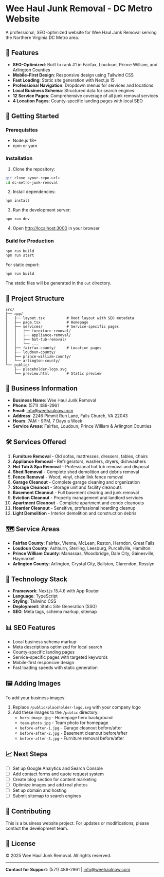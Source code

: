 # Wee Haul Junk Removal - DC Metro Website

A professional, SEO-optimized website for Wee Haul Junk Removal serving the Northern Virginia DC Metro area.

## 🌟 Features

- **SEO-Optimized**: Built to rank #1 in Fairfax, Loudoun, Prince William, and Arlington Counties
- **Mobile-First Design**: Responsive design using Tailwind CSS
- **Fast Loading**: Static site generation with Next.js 15
- **Professional Navigation**: Dropdown menus for services and locations
- **Local Business Schema**: Structured data for search engines
- **12 Service Pages**: Comprehensive coverage of all junk removal services
- **4 Location Pages**: County-specific landing pages with local SEO

## 🚀 Getting Started

### Prerequisites

- Node.js 18+ 
- npm or yarn

### Installation

1. Clone the repository:
```bash
git clone <your-repo-url>
cd dc-metro-junk-removal
```

2. Install dependencies:
```bash
npm install
```

3. Run the development server:
```bash
npm run dev
```

4. Open [http://localhost:3000](http://localhost:3000) in your browser

### Build for Production

```bash
npm run build
npm run start
```

For static export:
```bash
npm run build
```
The static files will be generated in the `out` directory.

## 📁 Project Structure

```
src/
├── app/
│   ├── layout.tsx          # Root layout with SEO metadata
│   ├── page.tsx            # Homepage
│   ├── services/           # Service-specific pages
│   │   ├── furniture-removal/
│   │   ├── appliance-removal/
│   │   ├── hot-tub-removal/
│   │   └── ...
│   ├── fairfax-county/     # Location pages
│   ├── loudoun-county/
│   ├── prince-william-county/
│   └── arlington-county/
└── public/
    ├── placeholder-logo.svg
    └── preview.html        # Static preview
```

## 🎯 Business Information

- **Business Name**: Wee Haul Junk Removal
- **Phone**: (571) 489-2961
- **Email**: info@weehaulnow.com
- **Address**: 2246 Pimmit Run Lane, Falls Church, VA 22043
- **Hours**: 7AM - 9PM, 7 Days a Week
- **Service Areas**: Fairfax, Loudoun, Prince William & Arlington Counties

## 🛠️ Services Offered

1. **Furniture Removal** - Old sofas, mattresses, dressers, tables, chairs
2. **Appliance Removal** - Refrigerators, washers, dryers, dishwashers
3. **Hot Tub & Spa Removal** - Professional hot tub removal and disposal
4. **Shed Removal** - Complete shed demolition and debris removal
5. **Fence Removal** - Wood, vinyl, chain link fence removal
6. **Garage Cleanout** - Complete garage cleaning and organization
7. **Storage Cleanout** - Storage unit and facility cleanouts
8. **Basement Cleanout** - Full basement clearing and junk removal
9. **Eviction Cleanout** - Property management and landlord services
10. **Apartment Cleanout** - Complete apartment and condo cleanouts
11. **Hoarder Cleanout** - Sensitive, professional hoarding cleanup
12. **Light Demolition** - Interior demolition and construction debris

## 🗺️ Service Areas

- **Fairfax County**: Fairfax, Vienna, McLean, Reston, Herndon, Great Falls
- **Loudoun County**: Ashburn, Sterling, Leesburg, Purcellville, Hamilton
- **Prince William County**: Manassas, Woodbridge, Dale City, Gainesville, Haymarket
- **Arlington County**: Arlington, Crystal City, Ballston, Clarendon, Rosslyn

## 🔧 Technology Stack

- **Framework**: Next.js 15.4.6 with App Router
- **Language**: TypeScript
- **Styling**: Tailwind CSS
- **Deployment**: Static Site Generation (SSG)
- **SEO**: Meta tags, schema markup, sitemap

## 📊 SEO Features

- Local business schema markup
- Meta descriptions optimized for local search
- County-specific landing pages
- Service-specific pages with targeted keywords
- Mobile-first responsive design
- Fast loading speeds with static generation

## 🖼️ Adding Images

To add your business images:

1. Replace `/public/placeholder-logo.svg` with your company logo
2. Add these images to the `/public` directory:
   - `hero-image.jpg` - Homepage hero background
   - `team-photo.jpg` - Team photo for homepage
   - `before-after-1.jpg` - Garage cleanout before/after
   - `before-after-2.jpg` - Basement cleanout before/after  
   - `before-after-3.jpg` - Furniture removal before/after

## 📈 Next Steps

- [ ] Set up Google Analytics and Search Console
- [ ] Add contact forms and quote request system
- [ ] Create blog section for content marketing
- [ ] Optimize images and add real photos
- [ ] Set up domain and hosting
- [ ] Submit sitemap to search engines

## 🤝 Contributing

This is a business website project. For updates or modifications, please contact the development team.

## 📄 License

© 2025 Wee Haul Junk Removal. All rights reserved.

---

**Contact for Support**: (571) 489-2961 | info@weehaulnow.com
